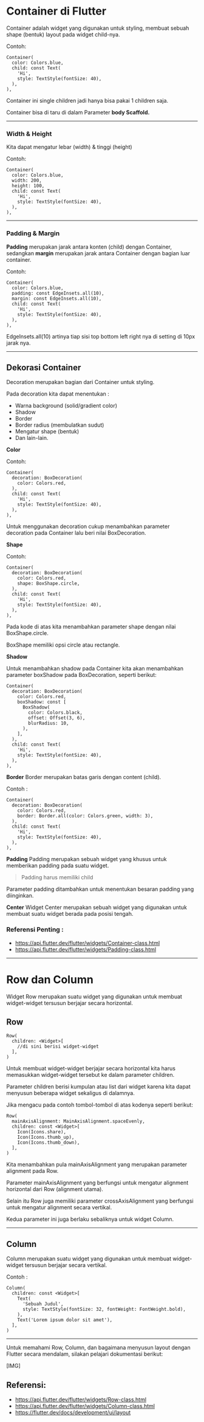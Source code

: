 # Container di Flutter

Container adalah widget yang digunakan untuk styling, membuat sebuah shape (bentuk) layout pada widget child-nya. 

Contoh:

```
Container(
  color: Colors.blue,
  child: const Text(
    'Hi', 
    style: TextStyle(fontSize: 40),
  ),
),
```

Container ini single children jadi hanya bisa pakai 1 children saja.

Container bisa di taru di dalam Parameter **body Scaffold.**

--- 

### Width & Height

Kita dapat mengatur lebar (width) & tinggi (height)

Contoh:

```
Container(
  color: Colors.blue,
  width: 200,
  height: 100,
  child: const Text(
    'Hi', 
    style: TextStyle(fontSize: 40),
  ),
),
```

---

### Padding & Margin

 **Padding** merupakan jarak antara konten (child) dengan Container, sedangkan **margin** merupakan jarak antara Container dengan bagian luar container.

Contoh:

```
Container(
  color: Colors.blue,
  padding: const EdgeInsets.all(10),
  margin: const EdgeInsets.all(10), 
  child: const Text(
    'Hi', 
    style: TextStyle(fontSize: 40),
  ),
),
```

EdgeInsets.all(10) artinya tiap sisi top bottom left right nya di setting di 10px jarak nya.

---

## Dekorasi Container

Decoration merupakan bagian dari Container untuk styling.

Pada decoration kita dapat menentukan :

* Warna background (solid/gradient color)
* Shadow 
* Border
* Border radius (membulatkan sudut)
* Mengatur shape (bentuk)
* Dan lain-lain.

**Color**

Contoh:
```
Container(
  decoration: BoxDecoration(
    color: Colors.red,
  ),
  child: const Text(
    'Hi', 
    style: TextStyle(fontSize: 40),
  ),
),
```

Untuk menggunakan decoration cukup menambahkan parameter decoration pada Container lalu beri nilai BoxDecoration.

**Shape**

Contoh:
```
Container(
  decoration: BoxDecoration(
    color: Colors.red,
    shape: BoxShape.circle,
  ),
  child: const Text(
    'Hi', 
    style: TextStyle(fontSize: 40),
  ),
),
```

Pada kode di atas kita menambahkan parameter shape dengan nilai BoxShape.circle. 

BoxShape memiliki opsi circle atau rectangle.

**Shadow**

Untuk menambahkan shadow pada Container kita akan menambahkan parameter boxShadow pada BoxDecoration, seperti berikut:

```
Container(
  decoration: BoxDecoration(
    color: Colors.red,
    boxShadow: const [
      BoxShadow(
        color: Colors.black,
        offset: Offset(3, 6),
        blurRadius: 10,
      ),
    ],
  ),
  child: const Text(
    'Hi', 
    style: TextStyle(fontSize: 40),
  ),
),
```

**Border**
Border merupakan batas garis dengan content (child).

Contoh :

```
Container(
  decoration: BoxDecoration(
    color: Colors.red,
    border: Border.all(color: Colors.green, width: 3),
  ),
  child: const Text(
    'Hi', 
    style: TextStyle(fontSize: 40),
  ),
),
```

**Padding**
Padding merupakan sebuah widget yang khusus untuk memberikan padding pada suatu widget.

> Padding harus memiliki child

Parameter padding ditambahkan untuk menentukan besaran padding yang diinginkan.

**Center**
Widget Center merupakan sebuah widget yang digunakan untuk membuat suatu widget berada pada posisi tengah.

### Referensi Penting :
* https://api.flutter.dev/flutter/widgets/Container-class.html
* https://api.flutter.dev/flutter/widgets/Padding-class.html

--- 

# Row dan Column

Widget Row merupakan suatu widget yang digunakan untuk membuat widget-widget tersusun berjajar secara horizontal.


## Row

```
Row(
  children: <Widget>[
    //di sini berisi widget-widget
  ],
)
```

Untuk membuat widget-widget berjajar secara horizontal kita harus memasukkan widget-widget tersebut ke dalam parameter children. 

Parameter children berisi kumpulan atau list dari widget 
karena kita dapat menyusun beberapa widget sekaligus di dalamnya. 

Jika mengacu pada contoh tombol-tombol di atas kodenya seperti berikut:


```
Row(
  mainAxisAlignment: MainAxisAlignment.spaceEvenly,
  children: const <Widget>[
    Icon(Icons.share),
    Icon(Icons.thumb_up),
    Icon(Icons.thumb_down),
  ],
)
```

Kita menambahkan pula mainAxisAlignment yang merupakan parameter alignment pada Row.

Parameter mainAxisAlignment yang berfungsi untuk mengatur alignment horizontal dari Row (alignment utama).



 Selain itu Row juga memiliki parameter crossAxisAlignment yang berfungsi untuk mengatur alignment secara vertikal. 
 
 Kedua parameter ini juga berlaku sebaliknya untuk widget Column.

---

## Column

Column merupakan suatu widget yang digunakan untuk membuat widget-widget tersusun berjajar secara vertikal.

Contoh :
```
Column(
  children: const <Widget>[
    Text(
      'Sebuah Judul',
      style: TextStyle(fontSize: 32, fontWeight: FontWeight.bold),
    ),
    Text('Lorem ipsum dolor sit amet'),
  ],
)
```

---


Untuk memahami Row, Column, dan bagaimana menyusun layout dengan Flutter secara mendalam, silakan pelajari dokumentasi berikut:

[IMG]

## Referensi:

- https://api.flutter.dev/flutter/widgets/Row-class.html
- https://api.flutter.dev/flutter/widgets/Column-class.html
- https://flutter.dev/docs/development/ui/layout